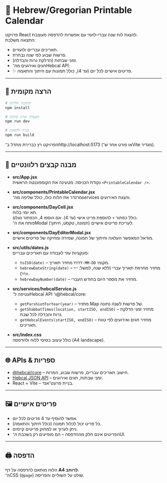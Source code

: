 # 📅 Hebrew/Gregorian Printable Calendar

פרויקט React להצגת לוח שנה עברי–לועזי עם אפשרות להדפסה מעוצבת.  
התצוגה משלבת:
- תאריכים עבריים ולועזיים.
- פרשות שבוע לפי שנה נבחרת.
- זמני שבתות (הדלקת נרות והבדלה).
- חגים ואירועים מה־Hebcal API.
- ✨ פריטים אישיים לכל יום (עד 4), כולל תמונות עם חיתוך והתאמה.

---

## 🚀 הרצה מקומית

```bash
# התקנת תלויות
npm install

# הפעלת שרת פיתוח
npm run dev

# בנייה להפקה
npm run build
```

הפרויקט רץ כברירת מחדל ב־http://localhost:5173 (או פורט אחר ש־Vite מגדיר).

---

## 📂 מבנה קבצים רלוונטיים

- **src/App.jsx**  
  נקודת הכניסה. מטעינה את הקומפוננטה הראשית `<PrintableCalendar />`.

- **src/components/PrintableCalendar.jsx**  
  מרנדר את הלוח כולו, כולל שליפה מה־services והצגת האירועים.

- **src/components/DayCell.jsx**  
  תא יומי בלוח.  
  כולל כפתור `+` להוספת פריט אישי (עד 4). אם הוספו 4, הכפתור נעלם.  
  פותח את ה־Modal לעריכת פריטים אישיים (תמונה, טקסט, חיתוך).

- **src/components/DayEditorModal.jsx**  
  מודאל המאפשר העלאה וחיתוך של תמונה, שמירה ומחיקה של פריטים אישיים.

- **src/utils/dates.js**  
  פונקציות עזר לעבודה עם תאריכים עבריים:
  - `toISO(date)` – מחזיר תאריך `YYYY-MM-DD` מקומי.
  - `hebrewDateString(date)` – מחזיר מחרוזת תאריך עברי (ללא שנה, למשל: `י״ד אלול`).
  - `hebrewDayNumber(date)` – מחזיר את מספר היום בחודש העברי.

- **src/services/hebcalService.js**  
  עטיפה ל־Hebcal API ו־@hebcal/core:
  - `getParshiotForYear(year)` – מחזיר Map של פרשות לשנה נתונה.
  - `getShabbatTimes(location, startISO, endISO)` – מחזיר זמני הדלקת נרות והבדלה לכל שבת.
  - `getHebcalEvents(startISO, endISO)` – מחזיר חגים ואירועים לפי טווח תאריכים.

- **src/index.css**  
  כולל עיצוב בסיסי ללוח ולהדפסה (A4 landscape).

---

## 🌐 APIs & ספריות

- [@hebcal/core](https://www.npmjs.com/package/@hebcal/core) – חישוב תאריכים עבריים, פרשות שבוע, המרות.
- [Hebcal JSON API](https://www.hebcal.com/home/219/hebcal-rest-api) – זמני שבתות, חגים ואירועים.
- React + Vite – בניית פרונט־אנד.

---

## 🖼️ פריטים אישיים

- אפשר להוסיף עד 4 פריטים לכל יום.  
- כל פריט יכול לכלול תמונה (כולל חיתוך והתאמה).  
- ניתן לערוך או למחוק פריטים קיימים.  
- הפריטים אינם חלק מההדפסה – הם מופיעים רק בשכבת ה־UI.

---

## 🖨️ הדפסה

הלוח מותאם להדפסה על דף **A4 לרוחב**.  
ה־CSS (`@page`) שולט על השוליים והפריסה.  

